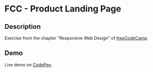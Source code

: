 # FCC - Product Landing Page
## Description
Exercise from the chapter "Responsive Web Design" of [freeCodeCamp](https://www.freecodecamp.org/learn/responsive-web-design/responsive-web-design-projects/build-a-product-landing-page).
## Demo
Live demo on [CodePen](https://codepen.io/floriandauw/full/zYNMRQR).
